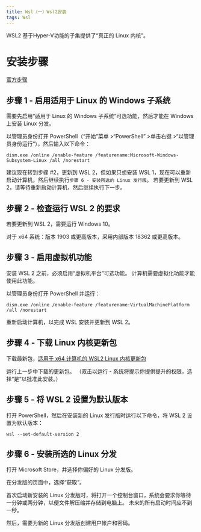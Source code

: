 ```yaml
---
title: Wsl（一）Wsl2安装
tags: Wsl
---
```


WSL2 基于Hyper-V功能的子集提供了“真正的 Linux 内核”。

# 安装步骤

[官方步骤](https://docs.microsoft.com/zh-cn/windows/wsl/install-manual)

## 步骤 1 - 启用适用于 Linux 的 Windows 子系统
需要先启用“适用于 Linux 的 Windows 子系统”可选功能，然后才能在 Windows 上安装 Linux 分发。

以管理员身份打开 PowerShell（“开始”菜单 >“PowerShell” >单击右键 >“以管理员身份运行”），然后输入以下命令：

```shell
dism.exe /online /enable-feature /featurename:Microsoft-Windows-Subsystem-Linux /all /norestart
```

建议现在转到步骤 #2，更新到 WSL 2，但如果只想安装 WSL 1，现在可以重新启动计算机，然后继续执行`步骤 6 - 安装所选的 Linux 发行版`。 若要更新到 WSL 2，请等待重新启动计算机，然后继续执行下一步。

## 步骤 2 - 检查运行 WSL 2 的要求

若要更新到 WSL 2，需要运行 Windows 10。

对于 x64 系统：版本 1903 或更高版本，采用内部版本 18362 或更高版本。

## 步骤 3 - 启用虚拟机功能

安装 WSL 2 之前，必须启用“虚拟机平台”可选功能。 计算机需要虚拟化功能才能使用此功能。

以管理员身份打开 PowerShell 并运行：

```shell
dism.exe /online /enable-feature /featurename:VirtualMachinePlatform /all /norestart
```

重新启动计算机，以完成 WSL 安装并更新到 WSL 2。

## 步骤 4 - 下载 Linux 内核更新包

下载最新包，[适用于 x64 计算机的 WSL2 Linux 内核更新包](https://wslstorestorage.blob.core.windows.net/wslblob/wsl_update_x64.msi)

运行上一步中下载的更新包。 （双击以运行 - 系统将提示你提供提升的权限，选择“是”以批准此安装。）

## 步骤 5 - 将 WSL 2 设置为默认版本

打开 PowerShell，然后在安装新的 Linux 发行版时运行以下命令，将 WSL 2 设置为默认版本：

```shell
wsl --set-default-version 2
```

## 步骤 6 - 安装所选的 Linux 分发

打开 Microsoft Store，并选择你偏好的 Linux 分发版。

在分发版的页面中，选择“获取”。

首次启动新安装的 Linux 分发版时，将打开一个控制台窗口，系统会要求你等待一分钟或两分钟，以便文件解压缩并存储到电脑上。 未来的所有启动时间应不到一秒。

然后，需要为新的 Linux 分发版创建用户帐户和密码。
